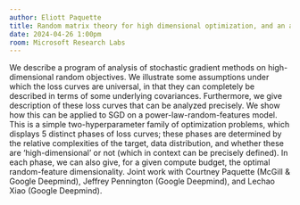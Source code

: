 ```yaml
---
author: Eliott Paquette
title: Random matrix theory for high dimensional optimization, and an application to scaling laws
date: 2024-04-26 1:00pm
room: Microsoft Research Labs
---
```


We describe a program of analysis of stochastic gradient methods on high-dimensional random objectives. We illustrate some assumptions under which the loss curves are universal, in that they can completely be described in terms of some underlying covariances.  Furthermore, we give description of these loss curves that can be analyzed precisely.
We show how this can be applied to SGD on a power-law-random-features model. This is a simple two-hyperparameter family of optimization problems, which displays 5 distinct phases of loss curves; these phases are determined by the relative complexities of the target, data distribution, and whether these are ‘high-dimensional’ or not (which in context can be precisely defined). In each phase, we can also give, for a given compute budget, the optimal random-feature dimensionality.
Joint work with Courtney Paquette (McGill & Google Deepmind), Jeffrey Pennington (Google Deepmind), and Lechao Xiao (Google Deepmind).